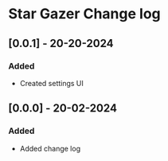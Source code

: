 # Star Gazer Change log

## [0.0.1] - 20-20-2024

### Added

- Created settings UI

## [0.0.0] - 20-02-2024

### Added

- Added change log
